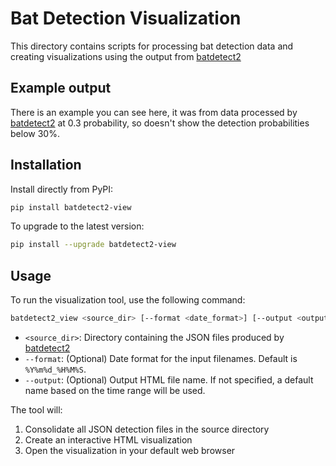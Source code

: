 # Bat Detection Visualization

This directory contains scripts for processing bat detection data and creating visualizations using the output from [batdetect2](https://github.com/macaodha/batdetect2)

## Example output
There is an example you can see here, it was from data processed by [batdetect2](https://github.com/macaodha/batdetect2) at 0.3 probability, so doesn't show the detection probabilities below 30%.

## Installation

Install directly from PyPI:

```bash
pip install batdetect2-view
```

To upgrade to the latest version:

```bash
pip install --upgrade batdetect2-view
```

## Usage

To run the visualization tool, use the following command:

```bash
batdetect2_view <source_dir> [--format <date_format>] [--output <output_file>]
```

- `<source_dir>`: Directory containing the JSON files produced by [batdetect2](https://github.com/macaodha/batdetect2)
- `--format`: (Optional) Date format for the input filenames. Default is `%Y%m%d_%H%M%S`.
- `--output`: (Optional) Output HTML file name. If not specified, a default name based on the time range will be used.

The tool will:
1. Consolidate all JSON detection files in the source directory
2. Create an interactive HTML visualization
3. Open the visualization in your default web browser 